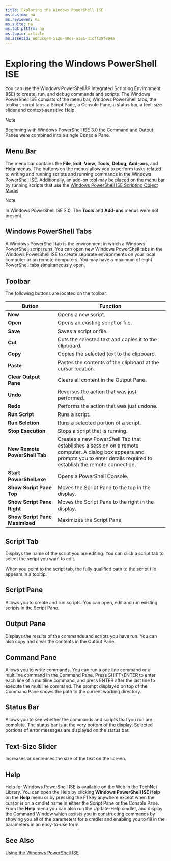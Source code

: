 ```yaml
---
title: Exploring the Windows PowerShell ISE
ms.custom: na
ms.reviewer: na
ms.suite: na
ms.tgt_pltfrm: na
ms.topic: article
ms.assetid: e0d2c6e8-5126-40e7-a1e1-d1cff29fe94a
---
```

# Exploring the Windows PowerShell ISE
You can use the Windows PowerShellÂ® Integrated Scripting Environment (ISE) to create, run, and debug commands and scripts. The Windows PowerShell ISE consists of the menu bar, Windows PowerShell tabs, the toolbar, script tabs, a Script Pane, a Console Pane, a status bar, a text\-size slider and context\-sensitive Help.

> [!NOTE]
> Beginning with Windows PowerShell ISE 3.0 the Command and Output Panes were combined into a single Console Pane.

## Menu Bar
The menu bar contains the **File**, **Edit**, **View**, **Tools**, **Debug**, **Add\-ons**, and **Help** menus. The buttons on the menus allow you to perform tasks related to writing and running scripts and running commands in the Windows PowerShell ISE. Additionally, an [add-on tool](../../core-powershell/ise/The-ISEAddOnTool-Object.md) may be placed on the menu bar by running scripts that use the [Windows PowerShell ISE Scripting Object Model](../../core-powershell/ise/The-Windows-PowerShell-ISE-Scripting-Object-Model.md).

> [!NOTE]
> In Windows PowerShell ISE 2.0, The **Tools** and **Add\-ons** menus were not present.

## Windows PowerShell Tabs
A Windows PowerShell tab is the environment in which a Windows PowerShell script runs. You can open new Windows PowerShell tabs in the Windows PowerShell ISE to create separate environments on your local computer or on remote computers. You may have a maximum of eight PowerShell tabs simultaneously open.

## Toolbar
The following buttons are located on the toolbar.

|Button|Function|
|----------|------------|
|**New**|Opens a new script.|
|**Open**|Opens an existing script or file.|
|**Save**|Saves a script or file.|
|**Cut**|Cuts the selected text and copies it to the clipboard.|
|**Copy**|Copies the selected text to the clipboard.|
|**Paste**|Pastes the contents of the clipboard at the cursor location.|
|**Clear Output Pane**|Clears all content in the Output Pane.|
|**Undo**|Reverses the action that was just performed.|
|**Redo**|Performs the action that was just undone.|
|**Run Script**|Runs a script.|
|**Run Selction**|Runs a selected portion of a script.|
|**Stop Execution**|Stops a script that is running.|
|**New Remote PowerShell Tab**|Creates a new PowerShell Tab that establishes a session on a remote computer. A dialog box appears and prompts you to enter details required to establish the remote connection.|
|**Start PowerShell.exe**|Opens a PowerShell Console.|
|**Show Script Pane Top**|Moves the Script Pane to the top in the display.|
|**Show Script Pane Right**|Moves the Script Pane to the right in the display.|
|**Show Script Pane Maximized**|Maximizes the Script Pane.|

## Script Tab
Displays the name of the script you are editing. You can click a script tab to select the script you want to edit.

When you point to the script tab, the fully qualified path to the script file appears in a tooltip.

## Script Pane
Allows you to create and run scripts. You can open, edit and run existing scripts in the Script Pane.

## Output Pane
Displays the results of the commands and scripts you have run. You can also copy and clear the contents in the Output Pane.

## Command Pane
Allows you to write commands. You can run a one line command or a multiline command in the Command Pane. Press SHIFT\+ENTER to enter each line of a multiline command, and press ENTER after the last line to execute the multiline command. The prompt displayed on top of the Command Pane shows the path to the current working directory.

## Status Bar
Allows you to see whether the commands and scripts that you run are complete. The status bar is at the very bottom of the display. Selected portions of error messages are displayed on the status bar.

## Text\-Size Slider
Increases or decreases the size of the text on the screen.

## Help
Help for Windows PowerShell ISE is available on the Web in the TechNet Library. You can open the Help by clicking **Windows PowerShell ISE Help** on the **Help** menu or by pressing the F1 key anywhere except when the cursor is on a cmdlet name in either the Script Pane or the Console Pane. From the **Help** menu you can also run the Update\-Help cmdlet, and display the Command Window which assists you in constructing commands by showing you all of the parameters for a cmdlet and enabling you to fill in the parameters in an easy\-to\-use form.

## See Also
[Using the Windows PowerShell ISE](../../core-powershell/ise/Using-the-Windows-PowerShell-ISE.md)
